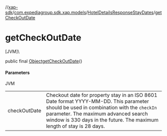 //[xap-sdk](../../../index.md)/[com.expediagroup.sdk.xap.models](../index.md)/[HotelDetailsResponseStayDates](index.md)/[getCheckOutDate](get-check-out-date.md)

# getCheckOutDate

[JVM]\

public final [Object](https://docs.oracle.com/javase/8/docs/api/java/lang/Object.html)[getCheckOutDate](get-check-out-date.md)()

#### Parameters

JVM

| | |
|---|---|
| checkOutDate | Checkout date for property stay in an ISO 8601 Date format YYYY-MM-DD.  This parameter should be used in combination with the `checkIn` parameter.  The maximum advanced search window is 330 days in the future.  The maximum length of stay is 28 days. |
